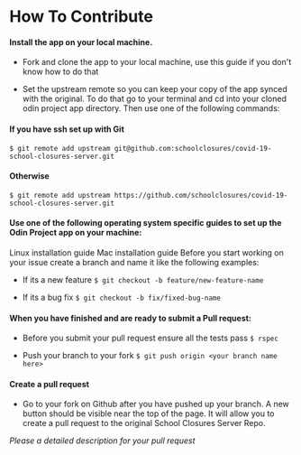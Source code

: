 # How To Contribute

#### Install the app on your local machine.

* Fork and clone the app to your local machine, use this guide if you don't know how to do that

* Set the upstream remote so you can keep your copy of the app synced with the original. To do that go to your terminal and cd into your cloned odin project app directory. Then use one of the following commands:

#### If you have ssh set up with Git

`$ git remote add upstream git@github.com:schoolclosures/covid-19-school-closures-server.git`

#### Otherwise

`$ git remote add upstream https://github.com/schoolclosures/covid-19-school-closures-server.git`

#### Use one of the following operating system specific guides to set up the Odin Project app on your machine:

Linux installation guide
Mac installation guide
Before you start working on your issue create a branch and name it like the following examples:

* If its a new feature
`$ git checkout -b feature/new-feature-name`

* If its a bug fix
`$ git checkout -b fix/fixed-bug-name`

#### When you have finished and are ready to submit a Pull request:

* Before you submit your pull request ensure all the tests pass
`$ rspec`

* Push your branch to your fork
`$ git push origin <your branch name here>`

#### Create a pull request
* Go to your fork on Github after you have pushed up your branch. A new button should be visible near the top of the page. It will allow you to create a pull request to the original School Closures Server Repo.

*Please a detailed description for your pull request*
